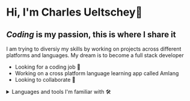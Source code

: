 # Hi, I'm Charles Ueltschey👋

## *Coding* is my passion, this is where I share it

I am trying to diversiy my skills by working on projects across different platforms and languages.
My dream is to become a full stack developer

* Looking for a coding job 🔭
* Working on a cross platform language learning app called Amlang
* Looking to collaborate 🤝

<details>
 <summary>Languages and tools I'm familiar with 🛠️</summary>
<picture>
  <img alt="C" src="![c++](https://github.com/cueltschey/cueltschey/assets/68715119/210578cc-8185-4e98-959f-b76ee47a34c9)">
</picture>
* C
* C++
* C#
* Javascript
* Python
* Kotlin
* Assembly (NASM)
</details>

